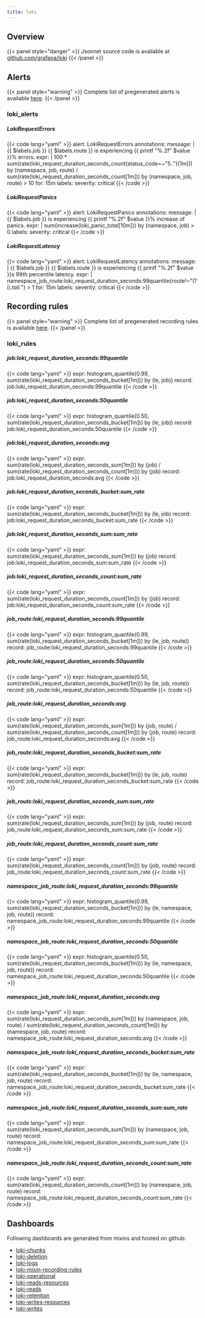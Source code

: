 ```yaml
---
title: loki
---
```


## Overview



{{< panel style="danger" >}}
Jsonnet source code is available at [github.com/grafana/loki](https://github.com/grafana/loki/tree/master/production/loki-mixin)
{{< /panel >}}

## Alerts

{{< panel style="warning" >}}
Complete list of pregenerated alerts is available [here](https://github.com/monitoring-mixins/website/blob/master/assets/loki/alerts.yaml).
{{< /panel >}}

### loki_alerts

##### LokiRequestErrors

{{< code lang="yaml" >}}
alert: LokiRequestErrors
annotations:
  message: |
    {{ $labels.job }} {{ $labels.route }} is experiencing {{ printf "%.2f" $value }}% errors.
expr: |
  100 * sum(rate(loki_request_duration_seconds_count{status_code=~"5.."}[1m])) by (namespace, job, route)
    /
  sum(rate(loki_request_duration_seconds_count[1m])) by (namespace, job, route)
    > 10
for: 15m
labels:
  severity: critical
{{< /code >}}
 
##### LokiRequestPanics

{{< code lang="yaml" >}}
alert: LokiRequestPanics
annotations:
  message: |
    {{ $labels.job }} is experiencing {{ printf "%.2f" $value }}% increase of panics.
expr: |
  sum(increase(loki_panic_total[10m])) by (namespace, job) > 0
labels:
  severity: critical
{{< /code >}}
 
##### LokiRequestLatency

{{< code lang="yaml" >}}
alert: LokiRequestLatency
annotations:
  message: |
    {{ $labels.job }} {{ $labels.route }} is experiencing {{ printf "%.2f" $value }}s 99th percentile latency.
expr: |
  namespace_job_route:loki_request_duration_seconds:99quantile{route!~"(?i).*tail.*"} > 1
for: 15m
labels:
  severity: critical
{{< /code >}}
 
## Recording rules

{{< panel style="warning" >}}
Complete list of pregenerated recording rules is available [here](https://github.com/monitoring-mixins/website/blob/master/assets/loki/rules.yaml).
{{< /panel >}}

### loki_rules

##### job:loki_request_duration_seconds:99quantile

{{< code lang="yaml" >}}
expr: histogram_quantile(0.99, sum(rate(loki_request_duration_seconds_bucket[1m]))
  by (le, job))
record: job:loki_request_duration_seconds:99quantile
{{< /code >}}
 
##### job:loki_request_duration_seconds:50quantile

{{< code lang="yaml" >}}
expr: histogram_quantile(0.50, sum(rate(loki_request_duration_seconds_bucket[1m]))
  by (le, job))
record: job:loki_request_duration_seconds:50quantile
{{< /code >}}
 
##### job:loki_request_duration_seconds:avg

{{< code lang="yaml" >}}
expr: sum(rate(loki_request_duration_seconds_sum[1m])) by (job) / sum(rate(loki_request_duration_seconds_count[1m]))
  by (job)
record: job:loki_request_duration_seconds:avg
{{< /code >}}
 
##### job:loki_request_duration_seconds_bucket:sum_rate

{{< code lang="yaml" >}}
expr: sum(rate(loki_request_duration_seconds_bucket[1m])) by (le, job)
record: job:loki_request_duration_seconds_bucket:sum_rate
{{< /code >}}
 
##### job:loki_request_duration_seconds_sum:sum_rate

{{< code lang="yaml" >}}
expr: sum(rate(loki_request_duration_seconds_sum[1m])) by (job)
record: job:loki_request_duration_seconds_sum:sum_rate
{{< /code >}}
 
##### job:loki_request_duration_seconds_count:sum_rate

{{< code lang="yaml" >}}
expr: sum(rate(loki_request_duration_seconds_count[1m])) by (job)
record: job:loki_request_duration_seconds_count:sum_rate
{{< /code >}}
 
##### job_route:loki_request_duration_seconds:99quantile

{{< code lang="yaml" >}}
expr: histogram_quantile(0.99, sum(rate(loki_request_duration_seconds_bucket[1m]))
  by (le, job, route))
record: job_route:loki_request_duration_seconds:99quantile
{{< /code >}}
 
##### job_route:loki_request_duration_seconds:50quantile

{{< code lang="yaml" >}}
expr: histogram_quantile(0.50, sum(rate(loki_request_duration_seconds_bucket[1m]))
  by (le, job, route))
record: job_route:loki_request_duration_seconds:50quantile
{{< /code >}}
 
##### job_route:loki_request_duration_seconds:avg

{{< code lang="yaml" >}}
expr: sum(rate(loki_request_duration_seconds_sum[1m])) by (job, route) / sum(rate(loki_request_duration_seconds_count[1m]))
  by (job, route)
record: job_route:loki_request_duration_seconds:avg
{{< /code >}}
 
##### job_route:loki_request_duration_seconds_bucket:sum_rate

{{< code lang="yaml" >}}
expr: sum(rate(loki_request_duration_seconds_bucket[1m])) by (le, job, route)
record: job_route:loki_request_duration_seconds_bucket:sum_rate
{{< /code >}}
 
##### job_route:loki_request_duration_seconds_sum:sum_rate

{{< code lang="yaml" >}}
expr: sum(rate(loki_request_duration_seconds_sum[1m])) by (job, route)
record: job_route:loki_request_duration_seconds_sum:sum_rate
{{< /code >}}
 
##### job_route:loki_request_duration_seconds_count:sum_rate

{{< code lang="yaml" >}}
expr: sum(rate(loki_request_duration_seconds_count[1m])) by (job, route)
record: job_route:loki_request_duration_seconds_count:sum_rate
{{< /code >}}
 
##### namespace_job_route:loki_request_duration_seconds:99quantile

{{< code lang="yaml" >}}
expr: histogram_quantile(0.99, sum(rate(loki_request_duration_seconds_bucket[1m]))
  by (le, namespace, job, route))
record: namespace_job_route:loki_request_duration_seconds:99quantile
{{< /code >}}
 
##### namespace_job_route:loki_request_duration_seconds:50quantile

{{< code lang="yaml" >}}
expr: histogram_quantile(0.50, sum(rate(loki_request_duration_seconds_bucket[1m]))
  by (le, namespace, job, route))
record: namespace_job_route:loki_request_duration_seconds:50quantile
{{< /code >}}
 
##### namespace_job_route:loki_request_duration_seconds:avg

{{< code lang="yaml" >}}
expr: sum(rate(loki_request_duration_seconds_sum[1m])) by (namespace, job, route)
  / sum(rate(loki_request_duration_seconds_count[1m])) by (namespace, job, route)
record: namespace_job_route:loki_request_duration_seconds:avg
{{< /code >}}
 
##### namespace_job_route:loki_request_duration_seconds_bucket:sum_rate

{{< code lang="yaml" >}}
expr: sum(rate(loki_request_duration_seconds_bucket[1m])) by (le, namespace, job,
  route)
record: namespace_job_route:loki_request_duration_seconds_bucket:sum_rate
{{< /code >}}
 
##### namespace_job_route:loki_request_duration_seconds_sum:sum_rate

{{< code lang="yaml" >}}
expr: sum(rate(loki_request_duration_seconds_sum[1m])) by (namespace, job, route)
record: namespace_job_route:loki_request_duration_seconds_sum:sum_rate
{{< /code >}}
 
##### namespace_job_route:loki_request_duration_seconds_count:sum_rate

{{< code lang="yaml" >}}
expr: sum(rate(loki_request_duration_seconds_count[1m])) by (namespace, job, route)
record: namespace_job_route:loki_request_duration_seconds_count:sum_rate
{{< /code >}}
 
## Dashboards
Following dashboards are generated from mixins and hosted on github:


- [loki-chunks](https://github.com/monitoring-mixins/website/blob/master/assets/loki/dashboards/loki-chunks.json)
- [loki-deletion](https://github.com/monitoring-mixins/website/blob/master/assets/loki/dashboards/loki-deletion.json)
- [loki-logs](https://github.com/monitoring-mixins/website/blob/master/assets/loki/dashboards/loki-logs.json)
- [loki-mixin-recording-rules](https://github.com/monitoring-mixins/website/blob/master/assets/loki/dashboards/loki-mixin-recording-rules.json)
- [loki-operational](https://github.com/monitoring-mixins/website/blob/master/assets/loki/dashboards/loki-operational.json)
- [loki-reads-resources](https://github.com/monitoring-mixins/website/blob/master/assets/loki/dashboards/loki-reads-resources.json)
- [loki-reads](https://github.com/monitoring-mixins/website/blob/master/assets/loki/dashboards/loki-reads.json)
- [loki-retention](https://github.com/monitoring-mixins/website/blob/master/assets/loki/dashboards/loki-retention.json)
- [loki-writes-resources](https://github.com/monitoring-mixins/website/blob/master/assets/loki/dashboards/loki-writes-resources.json)
- [loki-writes](https://github.com/monitoring-mixins/website/blob/master/assets/loki/dashboards/loki-writes.json)
